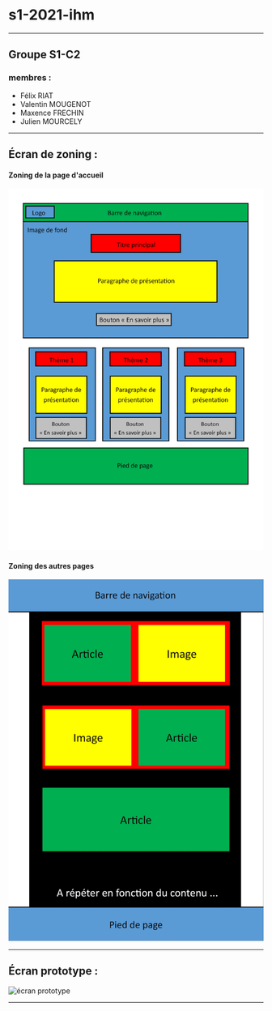 # s1-2021-ihm

---

## Groupe S1-C2
 
 ### membres :
  - Félix RIAT
  - Valentin MOUGENOT
  - Maxence FRECHIN
  - Julien MOURCELY

---

## Écran de zoning :

#### Zoning de la page d'accueil

![écran de zoning](doc/ecran_zoning.jpg)

#### Zoning des autres pages

![écran de zoning articles](doc/ecran_zoning_article.jpg)

---

## Écran prototype :

![écran prototype](doc/ecran_prototype.jpg)

---


